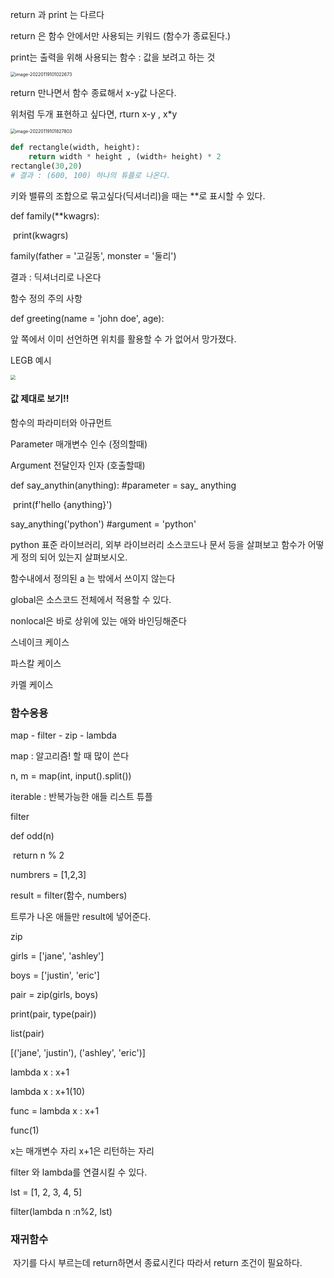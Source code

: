 return 과 print 는 다르다

return 은 함수 안에서만 사용되는 키워드 (함수가 종료된다.)

print는 출력을 위해 사용되는 함수 : 값을 보려고 하는 것

<img src="C:\Users\Jin\AppData\Roaming\Typora\typora-user-images\image-20220119101022673.png" alt="image-20220119101022673" style="zoom:50%;" />

return 만나면서 함수 종료해서 x-y값 나온다.

위처럼 두개 표현하고 싶다면, rturn x-y , x*y

<img src="C:\Users\Jin\AppData\Roaming\Typora\typora-user-images\image-20220119101827803.png" alt="image-20220119101827803" style="zoom: 50%;" />

```python
def rectangle(width, height):
    return width * height , (width+ height) * 2
rectangle(30,20)
# 결과 : (600, 100) 하나의 튜플로 나온다.
```



키와 밸류의 조합으로 묶고싶다(딕셔너리)을 때는 **로 표시할 수 있다.

def family(**kwagrs):

​	print(kwagrs)

family(father = '고길동', monster = '둘리')

결과 : 딕셔너리로 나온다



함수 정의 주의 사항

def greeting(name = 'john doe', age):

앞 쪽에서 이미 선언하면 위치를 활용할 수 가 없어서 망가졌다.



LEGB 예시 

<img src="C:\Users\Jin\Desktop\화면 캡처 2022-01-19 111910.png" style="zoom:50%;" />

#### 값 제대로 보기!!



함수의 파라미터와 아규먼트

Parameter 매개변수 인수  (정의할때)

Argument 전달인자 인자   (호출할때)

def say_anythin(anything):   #parameter = say_ anything

​	print(f'hello {anything}')     

say_anything('python')       #argument = 'python' 



python 표준 라이브러리, 외부 라이브러리 소스코드나 문서 등을 살펴보고 함수가 어떻게 정의 되어 있는지 살펴보시오.

함수내에서 정의된 a 는 밖에서 쓰이지 않는다

global은 소스코드 전체에서 적용할 수 있다.

nonlocal은 바로 상위에 있는 애와 바인딩해준다

스네이크 케이스

파스칼 케이스

카멜 케이스





### 함수응용

map - filter - zip - lambda

map : 알고리즘! 할 때 많이 쓴다

n, m = map(int, input().split())

iterable : 반복가능한 애들  리스트 튜플 



filter 

def odd(n)

​	return n % 2

numbrers = [1,2,3]

result = filter(함수, numbers)

트루가 나온 애들만 result에 넣어준다.



zip 

girls = ['jane', 'ashley']

boys = ['justin', 'eric']

pair = zip(girls, boys)

print(pair, type(pair))

list(pair)

[('jane', 'justin'), ('ashley', 'eric')]



lambda x : x+1

lambda x : x+1(10)

func = lambda x : x+1

func(1)

x는 매개변수 자리 x+1은 리턴하는 자리



filter 와 lambda를 연결시킬 수 있다.

lst = [1, 2, 3, 4, 5]

filter(lambda n :n%2, lst)



### 재귀함수

​	자기를 다시 부르는데 return하면서 종료시킨다 따라서 return 조건이 필요하다.







